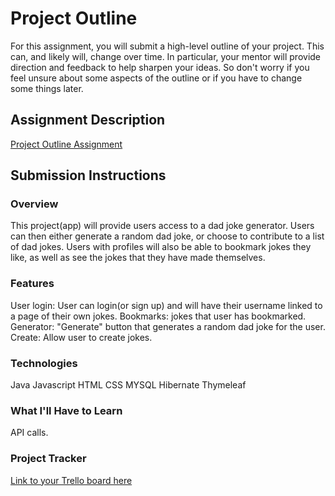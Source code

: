 # Project Outline
For this assignment, you will submit a high-level outline of your project. This can, and likely will, change over time. In particular, your mentor will provide direction and feedback to help sharpen your ideas. So don't worry if you feel unsure about some aspects of the outline or if you have to change some things later.

## Assignment Description
[Project Outline Assignment](https://education.launchcode.org/liftoff/modules/assignments/project-outline)

## Submission Instructions

### Overview
This project(app) will provide users access to a dad joke generator. Users can then either generate a random dad joke, or choose to contribute to a list of dad jokes. Users with profiles will also be able to bookmark jokes they like, as well as see the jokes that they have made themselves.
### Features
User login: User can login(or sign up) and will have their username linked to a page of their own jokes.
Bookmarks: jokes that user has bookmarked.
Generator: "Generate" button that generates a random dad joke for the user.
Create: Allow user to create jokes.
### Technologies
Java
Javascript
HTML
CSS
MYSQL
Hibernate
Thymeleaf
### What I'll Have to Learn
API calls.
### Project Tracker
[Link to your Trello board here](https://trello.com/invite/userworkspace90545984/ATTIbca8c9a4d8f74de597449bf68a30591a33DC6094)
